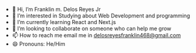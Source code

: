 - 👋 Hi, I’m Franklin m. Delos Reyes Jr
- 👀 I’m interested in Studying about Web Development and programming
- 🌱 I’m currently learning React and Next.js
- 💞️ I’m looking to collaborate on someone who can help me grow
- 📫 How to reach me email me in delosreyesfranklin468@gmail.com
- 😄 Pronouns: He/Him

<!---
FRANK022530/FRANK022530 is a ✨ special ✨ repository because its `README.md` (this file) appears on your GitHub profile.
You can click the Preview link to take a look at your changes.
--->
